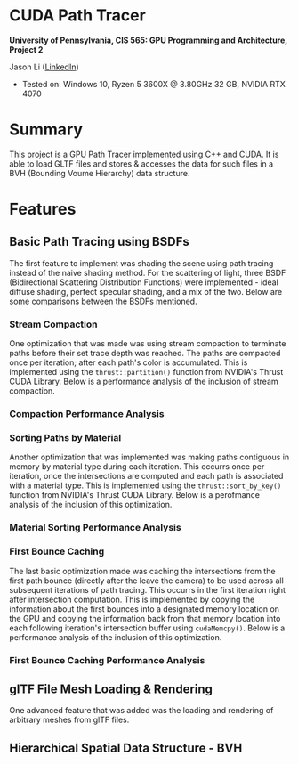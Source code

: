 CUDA Path Tracer
================

**University of Pennsylvania, CIS 565: GPU Programming and Architecture, Project 2**

Jason Li   ([LinkedIn](https://linkedin.com/in/jeylii))
* Tested on: Windows 10, Ryzen 5 3600X @ 3.80GHz 32 GB, NVIDIA RTX 4070 

# **Summary**
This project is a GPU Path Tracer implemented using C++ and CUDA. It is able to load GLTF files and stores & accesses the data for such files in a BVH (Bounding Voume Hierarchy) data structure.
 
# **Features**
## **Basic Path Tracing using BSDFs**
The first feature to implement was shading the scene using path tracing instead of the naive shading method. For the scattering of light, three BSDF (Bidirectional Scattering Distribution Functions) were implemented - ideal diffuse shading, perfect specular shading, and a mix of the two. Below are some comparisons between the BSDFs mentioned.

### **Stream Compaction**
One optimization that was made was using stream compaction to terminate paths before their set trace depth was reached. The paths are compacted once per iteration; after each path's color is accumulated. This is implemented using the `thrust::partition()` function from NVIDIA's Thrust CUDA Library. Below is a performance analysis of the inclusion of stream compaction.
### Compaction Performance Analysis


### **Sorting Paths by Material**
Another optimization that was implemented was making paths contiguous in memory by material type during each iteration. 
This occurrs once per iteration, once the intersections are computed and each path is associated with a material type. This is implemented using the `thrust::sort_by_key()` function from NVIDIA's Thrust CUDA Library. Below is a perofmance analysis of the inclusion of this optimization.
### Material Sorting Performance Analysis 

### **First Bounce Caching**
The last basic optimization made was caching the intersections from the first path bounce (directly after the leave the camera) to be used across all subsequent iterations of path tracing. This occurrs in the first iteration right after intersection computation. This is implemented by copying the information about the first bounces into a designated memory location on the GPU and copying the information back from that memory location into each following iteration's intersection buffer using `cudaMemcpy()`. Below is a performance analysis of the inclusion of this optimization.
### First Bounce Caching Performance Analysis


## **glTF File Mesh Loading & Rendering**
One advanced feature that was added was the loading and rendering of arbitrary meshes from glTF files. 


## **Hierarchical Spatial Data Structure - BVH**


